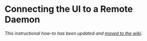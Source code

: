 # Connecting the UI to a Remote Daemon

_This instructional how-to has been updated and [moved to the wiki](https://github.com/Seno-Network/seno-blockchain/wiki/Connecting-the-UI-to-a-remote-daemon)._
